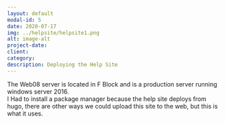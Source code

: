 ```yaml
---
layout: default
modal-id: 5
date: 2020-07-17
img: ../helpsite/helpsite1.png
alt: image-alt
project-date: 
client:
category:
description: Deploying the Help Site
---
```



The Web08 server is located in F Block and is a production server running windows server 2016. <br>I Had to install a package manager because the help site deploys from hugo, there are other ways we could upload this site to the web, but this is what it uses.

